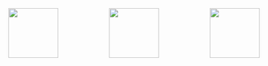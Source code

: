 <div style="display: flex; justify-content: space-between; align-items: center;">
  <img src="https://cdn.jsdelivr.net/gh/devicons/devicon@latest/icons/python/python-original-wordmark.svg" width="100" height="100" />
  <img src="https://cdn.jsdelivr.net/gh/devicons/devicon@latest/icons/googlecloud/googlecloud-original-wordmark.svg" width="100" height="100" />
  <img src="https://cdn.jsdelivr.net/gh/devicons/devicon@latest/icons/microsoftsqlserver/microsoftsqlserver-plain-wordmark.svg" width="100" height="100" />
</div>
